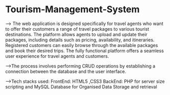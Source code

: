 # Tourism-Management-System

--> The web application is designed specifically for travel agents who want to offer their customers a range of travel packages to various tourist destinations. The platform allows agents to upload and update their packages, including details such as pricing, availability, and itineraries. Registered customers can easily browse through the available packages and book their desired trips. The fully functional platform offers a seamless user experience for travel agents and customers.

-->The process involves performing CRUD operations by establishing a connection between the database and the user interface. 


-->Tech stacks used: 
FrontEnd: HTML5 ,CSS3 
BackEnd: PHP for server size scripting and MySQL Database for Organised Data Storage and retrieval
